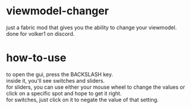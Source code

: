 # viewmodel-changer
just a fabric mod that gives you the ability to change your viewmodel.  
done for volker1 on discord.  
# how-to-use
to open the gui, press the BACKSLASH key.  
inside it, you'll see switches and sliders.  
for sliders, you can use either your mouse wheel to change the values or click on a specific spot and hope to get it right.  
for switches, just click on it to negate the value of that setting.  
